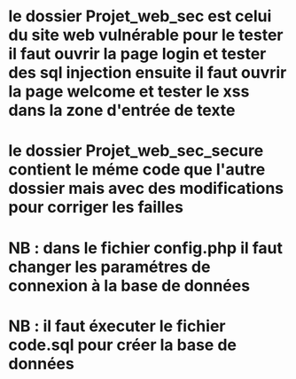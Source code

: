 # le dossier Projet_web_sec est celui du site web vulnérable pour le tester il faut ouvrir la page login et tester des sql injection ensuite il faut ouvrir la page welcome et tester le xss dans la zone d'entrée de texte



# le dossier Projet_web_sec_secure contient le méme code que l'autre dossier mais avec des modifications pour corriger les failles
# NB : dans le fichier config.php il faut changer les paramétres de connexion à la base de données
# NB : il faut éxecuter le fichier code.sql pour créer la base de données
